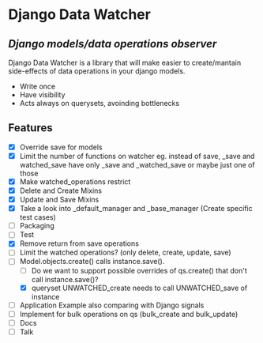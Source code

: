 # Django Data Watcher
## _Django models/data operations observer_


Django Data Watcher is a library that will make easier to create/mantain side-effects
of data operations in your django models.

- Write once
- Have visibility
- Acts always on querysets, avoinding bottlenecks

## Features

- [x] Override save for models
- [x] Limit the number of functions on watcher eg. instead of save, _save and watched_save have only _save and _watched_save or maybe just one of those
- [x] Make watched_operations restrict
- [x] Delete and Create Mixins
- [x] Update and Save Mixins
- [x] Take a look into _default_manager and _base_manager (Create specific test cases)
- [ ] Packaging
- [ ] Test
- [x] Remove return from save operations
- [ ] Limit the watched operations? (only delete, create, update, save)
- [ ] Model.objects.create() calls instance.save().
  - [ ] Do we want to support possible overrides of qs.create() that don't call instance.save()?
  - [x] queryset UNWATCHED_create needs to call UNWATCHED_save of instance
- [ ] Application Example also comparing with Django signals
- [ ] Implement for bulk operations on qs (bulk_create and bulk_update)
- [ ] Docs
- [ ] Talk
